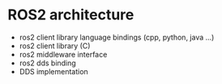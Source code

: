
# ROS2 architecture

- ros2 client library language bindings (cpp, python, java ...)
- ros2 client library (C)
- ros2 middleware interface
- ros2 dds binding
- DDS implementation

